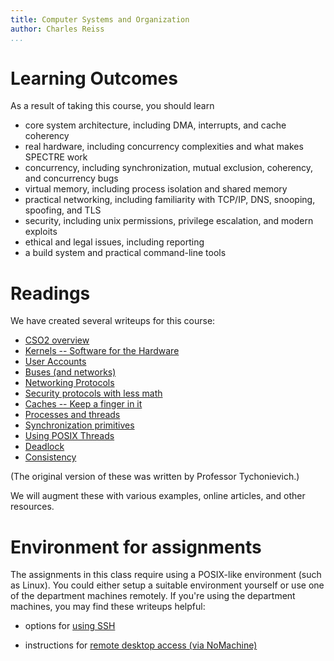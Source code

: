 ```yaml
---
title: Computer Systems and Organization
author: Charles Reiss
...
```



# Learning Outcomes

As a result of taking this course, you should learn

- core system architecture, including DMA, interrupts, and cache coherency
- real hardware, including concurrency complexities and what makes SPECTRE work
- concurrency, including synchronization, mutual exclusion, coherency, and concurrency bugs
- virtual memory, including process isolation and shared memory
- practical networking, including familiarity with TCP/IP, DNS, snooping, spoofing, and TLS
- security, including unix permissions, privilege escalation, and modern exploits
- ethical and legal issues, including reporting
- a build system and practical command-line tools

# Readings

We have created several writeups for this course:

- [CSO2 overview](readings/intro.html)
- [Kernels -- Software for the Hardware](readings/kernel.html)
- [User Accounts](readings/accounts.html)
- [Buses (and networks)](readings/bus.html)
- [Networking Protocols](readings/protocols.html)
- [Security protocols with less math](readings/sec.html)
- [Caches -- Keep a finger in it](readings/cache.html)
- [Processes and threads](readings/thread.html)
- [Synchronization primitives](readings/sync.html)
- [Using POSIX Threads](readings/pthreads.html)
- [Deadlock](readings/deadlock.html)
- [Consistency](readings/consistency.html)

(The original version of these was written by Professor Tychonievich.)

We will augment these with various examples, online articles, and other resources.

# Environment for assignments

The assignments in this class require using a POSIX-like environment
(such as Linux).
You could either setup a suitable environment yourself or use
one of the department machines remotely.
If you're using the department machines, you may find these
writeups helpful:

*  options for [using SSH](ssh.html)

*  instructions for [remote desktop access (via NoMachine)](https://www.cs.virginia.edu/wiki/lib/exe/fetch.php?media=nx-setup_v3a.pdf)


